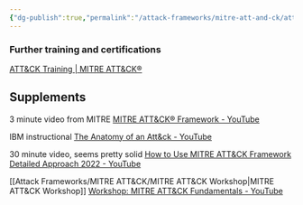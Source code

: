 ```yaml
---
{"dg-publish":true,"permalink":"/attack-frameworks/mitre-att-and-ck/att-and-ck-resources/"}
---
```





### Further training and certifications
[ATT&CK Training | MITRE ATT&CK®](https://attack.mitre.org/resources/training/)

## Supplements

3 minute video from MITRE
[MITRE ATT&CK® Framework - YouTube](https://www.youtube.com/watch?v=Yxv1suJYMI8)

IBM instructional
[The Anatomy of an Att&ck - YouTube](https://www.youtube.com/watch?v=2icKi2q6NS4)

30 minute video, seems pretty solid
[How to Use MITRE ATT&CK Framework Detailed Approach 2022 - YouTube](https://www.youtube.com/watch?v=huPMWB-gCsY)

[[Attack Frameworks/MITRE ATT&CK/MITRE ATT&CK Workshop\|MITRE ATT&CK Workshop]]
[Workshop: MITRE ATT&CK Fundamentals - YouTube](https://www.youtube.com/watch?v=1cCt2XZr2ms)